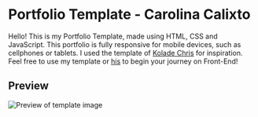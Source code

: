 # Portfolio Template - Carolina Calixto

Hello! This is my Portfolio Template, made using HTML, CSS and JavaScript. This portfolio is fully responsive for mobile devices, such as cellphones or tablets. 
I used the template of [Kolade Chris](https://github.com/Ksound22) for inspiration. Feel free to use my template or [his](https://www.freecodecamp.org/news/how-to-build-a-developer-portfolio-website/) to begin your journey on Front-End!

## Preview
![Preview of template image](https://media.discordapp.net/attachments/869389801843990528/1021093157934477322/screencapture-carolinacalixtodev-netlify-app-2022-09-18-13_17_10.png?width=285&height=480)
